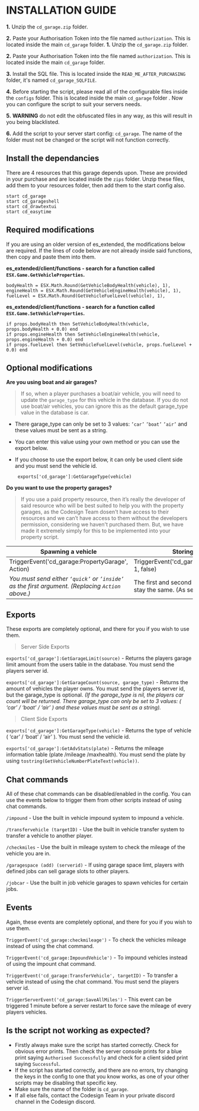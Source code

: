 # INSTALLATION GUIDE
**1.** Unzip the `cd_garage.zip` folder.

**2.** Paste your Authorisation Token into the file named `authorization`. This is located inside the main `cd_garage` folder.
**1.** Unzip the `cd_garage.zip` folder.

**2.** Paste your Authorisation Token into the file named `authorization`. This is located inside the main `cd_garage` folder.

**3.** Install the SQL file. This is located inside the `READ_ME_AFTER_PURCHASING` folder, it's named `cd_garage_SQLFILE`.

 **4.** Before starting the script, please read all of the configurable files inside the `configs` folder. This is located inside the main `cd_garage` folder . Now you can configure the script to suit your servers needs.
 
 **5.** **WARNING** do not edit the obfuscated files in any way, as this will result in you being blacklisted.
 
 **6.** Add the script to your server start config: `cd_garage`. The name of the folder must not be changed or the script will not function correctly.

## Install the dependancies
There are 4 resources that this garage depends upon. These are provided in your purchase and are located inside the `zips` folder. Unzip these files, add them to your resources folder, then add them to the start config also.

    start cd_garage
    start cd_garageshell
    start cd_drawtextui
    start cd_easytime


## Required modifications
If you are using an older version of es_extended, the modifications below are required. If the lines of code below are not already inside said functions, then copy and paste them into them.

**es_extended/client/functions - search for a function called `ESX.Game.GetVehicleProperties`.**

    bodyHealth = ESX.Math.Round(GetVehicleBodyHealth(vehicle), 1),
    engineHealth = ESX.Math.Round(GetVehicleEngineHealth(vehicle), 1),
    fuelLevel = ESX.Math.Round(GetVehicleFuelLevel(vehicle), 1),

**es_extended/client/functions - search for a function called `ESX.Game.SetVehicleProperties`.**  

    if props.bodyHealth then SetVehicleBodyHealth(vehicle, props.bodyHealth + 0.0) end
    if props.engineHealth then SetVehicleEngineHealth(vehicle, props.engineHealth + 0.0) end
    if props.fuelLevel then SetVehicleFuelLevel(vehicle, props.fuelLevel + 0.0) end


## Optional modifications

**Are you using boat and air garages?**

> If so, when a player purchases a boat/air vehicle, you will need to update the `garage_type` for this vehicle in the database. If you do not use boat/air vehicles, you can ignore this as the default garage_type value in the database is car.

- There garage_type can only be set to 3 values: `’car’` `’boat’` `’air’` and these values must be sent as a string.
 - You can enter this value using your own method or you can use the export below.
 - If you choose to use the export below, it can only be used client side and you must send the vehicle id.


	    exports['cd_garage']:GetGarageType(vehicle)

**Do you want to use the property garages?**

> If you use a paid property resource, then it’s really the developer of said resource who will be best suited to help you with the property garages, as the Codesign Team dosen't have access to their resources and we can’t have access to them without the developers permission, considering we haven't purchased them. But, we have made it extremely simply for this to be implemented into your property script.

|Spawning a vehicle| Storing a vehicle |
|--|--|
| TriggerEvent('cd_garage:PropertyGarage', Action) | TriggerEvent('cd_garage:StoreVehicle_Main', 1, false) |
|*You must send either `‘quick’` or `’inside’` as the first argument. (Replacing `Action` above.)*|The first and second argument must alays stay the same. (As seen above).|

## Exports
These exports are completely optional, and there for you if you wish to use them.

>Server Side Exports

`exports['cd_garage']:GetGarageLimit(source)` - Returns the players garage limit amount from the users table in the database. You must send the players server id.

`exports['cd_garage']:GetGarageCount(source, garage_type)` - Returns the amount of vehicles the player owns. You must send the players server id, but the garage_type is optional. *(If the garage_type is nil, the players car count will be returned.  There garage_type can only be set to 3 values:  ( ‘car’ / ‘boat’ / ‘air’ ) and these values must be sent as a string).*

> Client Side Exports

`exports['cd_garage']:GetGarageType(vehicle)` - Returns the type of vehicle ( ‘car’ / ‘boat’ / ‘air’ ). You must send the vehicle id.

`exports['cd_garage']:GetAdvStats(plate)` - Returns the mileage information table (plate /mileage /maxhealth). You must send the plate by using `tostring(GetVehicleNumberPlateText(vehicle))`.

## Chat commands

All of these chat commands can be disabled/enabled in the config. You can use the events below to trigger them from other scripts instead of using chat commands.

`/impound`  - Use the built in vehicle impound system to impound a vehicle.

`/transfervehicle (targetID)`  - Use the built in vehicle transfer system to transfer a vehicle to another player.

`/checkmiles`  - Use the built in mileage system to check the mileage of the vehicle you are in.

`/garagespace (add) (serverid)`  - If using garage space limt, players with defined jobs can sell garage slots to other players.

`/jobcar`  - Use the built in job vehicle garages to spawn vehicles for certain jobs.

## Events
Again, these events are completely optional, and there for you if you wish to use them.

`TriggerEvent('cd_garage:checkmileage')` - To check the vehicles mileage instead of using the chat command.

`TriggerEvent('cd_garage:ImpoundVehicle')` - To impound vehicles instead of using the impount chat command.

`TriggerEvent('cd_garage:TransferVehicle', targetID)` - To transfer a vehicle instead of using the chat command. You must send the players server id.

`TriggerServerEvent('cd_garage:SaveAllMiles')` - This event can be triggered 1 minute before a server restart to force save the mileage of every players vehicles.






## Is the script not working as expected?
- Firstly always make sure the script has started correctly. Check for obvious error prints. Then check the server console prints for a blue print saying `Authorised Successfully` and check for a client sided print saying `Successful`.
- If the script has started correctly, and there are no errors, try changing the keys in the config to one that you know works, as one of your other scripts may be disabling that specific key.
- Make sure the name of the folder is `cd_garage`.
- If all else fails, contact the Codesign Team in your private discord channel in the Codesign discord.

